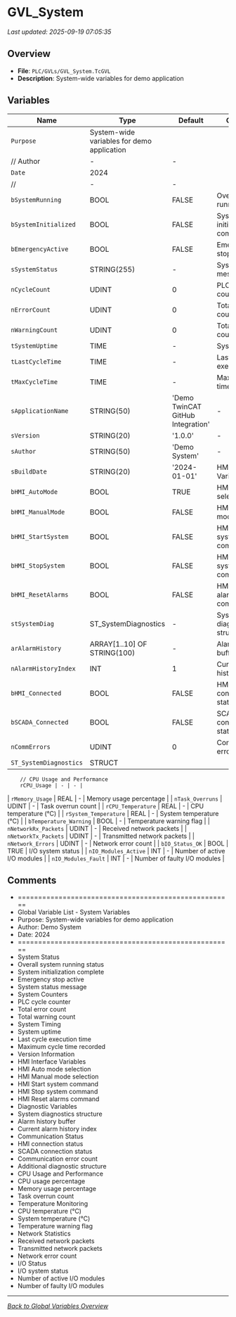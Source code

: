 # GVL_System

*Last updated: 2025-09-19 07:05:35*

## Overview

- **File**: `PLC/GVLs/GVL_System.TcGVL`
- **Description**: System-wide variables for demo application

## Variables

| Name | Type | Default | Comment |
|------|------|---------|---------|
| `Purpose` | System-wide variables for demo application
	// Author | - | - |
| `Date` | 2024
	// | - | - |
| `bSystemRunning` | BOOL | FALSE | Overall system running status |
| `bSystemInitialized` | BOOL | FALSE | System initialization complete |
| `bEmergencyActive` | BOOL | FALSE | Emergency stop active |
| `sSystemStatus` | STRING(255) | - | System status message |
| `nCycleCount` | UDINT | 0 | PLC cycle counter |
| `nErrorCount` | UDINT | 0 | Total error count |
| `nWarningCount` | UDINT | 0 | Total warning count |
| `tSystemUptime` | TIME | - | System uptime |
| `tLastCycleTime` | TIME | - | Last cycle execution time |
| `tMaxCycleTime` | TIME | - | Maximum cycle time recorded |
| `sApplicationName` | STRING(50) | 'Demo TwinCAT GitHub Integration' | - |
| `sVersion` | STRING(20) | '1.0.0' | - |
| `sAuthor` | STRING(50) | 'Demo System' | - |
| `sBuildDate` | STRING(20) | '2024-01-01' | HMI Interface Variables |
| `bHMI_AutoMode` | BOOL | TRUE | HMI Auto mode selection |
| `bHMI_ManualMode` | BOOL | FALSE | HMI Manual mode selection |
| `bHMI_StartSystem` | BOOL | FALSE | HMI Start system command |
| `bHMI_StopSystem` | BOOL | FALSE | HMI Stop system command |
| `bHMI_ResetAlarms` | BOOL | FALSE | HMI Reset alarms command |
| `stSystemDiag` | ST_SystemDiagnostics | - | System diagnostics structure |
| `arAlarmHistory` | ARRAY[1..10] OF STRING(100) | - | Alarm history buffer |
| `nAlarmHistoryIndex` | INT | 1 | Current alarm history index |
| `bHMI_Connected` | BOOL | FALSE | HMI connection status |
| `bSCADA_Connected` | BOOL | FALSE | SCADA connection status |
| `nCommErrors` | UDINT | 0 | Communication error count |
| `ST_SystemDiagnostics` | STRUCT
		// CPU Usage and Performance
		rCPU_Usage | - | - |
| `rMemory_Usage` | REAL | - | Memory usage percentage |
| `nTask_Overruns` | UDINT | - | Task overrun count |
| `rCPU_Temperature` | REAL | - | CPU temperature (°C) |
| `rSystem_Temperature` | REAL | - | System temperature (°C) |
| `bTemperature_Warning` | BOOL | - | Temperature warning flag |
| `nNetworkRx_Packets` | UDINT | - | Received network packets |
| `nNetworkTx_Packets` | UDINT | - | Transmitted network packets |
| `nNetwork_Errors` | UDINT | - | Network error count |
| `bIO_Status_OK` | BOOL | TRUE | I/O system status |
| `nIO_Modules_Active` | INT | - | Number of active I/O modules |
| `nIO_Modules_Fault` | INT | - | Number of faulty I/O modules |

## Comments

- =====================================================
- Global Variable List - System Variables
- Purpose: System-wide variables for demo application
- Author: Demo System
- Date: 2024
- =====================================================
- System Status
- Overall system running status
- System initialization complete
- Emergency stop active
- System status message
- System Counters
- PLC cycle counter
- Total error count
- Total warning count
- System Timing
- System uptime
- Last cycle execution time
- Maximum cycle time recorded
- Version Information
- HMI Interface Variables
- HMI Auto mode selection
- HMI Manual mode selection
- HMI Start system command
- HMI Stop system command
- HMI Reset alarms command
- Diagnostic Variables
- System diagnostics structure
- Alarm history buffer
- Current alarm history index
- Communication Status
- HMI connection status
- SCADA connection status
- Communication error count
- Additional diagnostic structure
- CPU Usage and Performance
- CPU usage percentage
- Memory usage percentage
- Task overrun count
- Temperature Monitoring
- CPU temperature (°C)
- System temperature (°C)
- Temperature warning flag
- Network Statistics
- Received network packets
- Transmitted network packets
- Network error count
- I/O Status
- I/O system status
- Number of active I/O modules
- Number of faulty I/O modules

---
*[Back to Global Variables Overview](Global-Variables.md)*